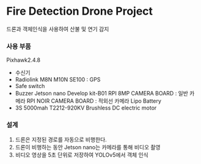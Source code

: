 # Fire Detection Drone Project
드론과 객체인식을 사용하여 산불 및 연기 감지

### 사용 부품
Pixhawk2.4.8
- 수신기
- Radiolink M8N M10N SE100 : GPS
- Safe switch
- Buzzer
Jetson nano Develop kit-B01
RPI 8MP CAMERA BOARD : 일반 카메라
RPI NOIR CAMERA BOARD : 적외선 카메라
Lipo Battery
- 3S 5000mah
T2212-920KV Brushless DC electric motor

### 설계
1. 드론은 지정된 경로를 자동으로 비행한다.
2. 드론이 비행하는 동안 Jetson nano는 카메라를 통해 비디오 촬영
3. 비디오 영상을 5초 단위로 저장하여 YOLOv5에서 객체 인식
